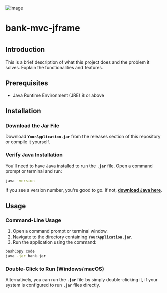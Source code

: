 ![image](https://github.com/chanakorn-aramsak/bank-mvc-jframe/assets/85776877/863dcb22-8014-4858-b94c-362b84e904d9)
# bank-mvc-jframe
# 

## **Introduction**

This is a brief description of what this project does and the problem it solves. Explain the functionalities and features.

## **Prerequisites**

- Java Runtime Environment (JRE) 8 or above

## **Installation**

### **Download the Jar File**

Download **`YourApplication.jar`** from the releases section of this repository or compile it yourself.

### **Verify Java Installation**

You'll need to have Java installed to run the **`.jar`** file. Open a command prompt or terminal and run:

```bash
java -version
```

If you see a version number, you're good to go. If not, **[download Java here](https://www.oracle.com/java/technologies/javase-jre8-downloads.html)**.

## **Usage**

### **Command-Line Usage**

1. Open a command prompt or terminal window.
2. Navigate to the directory containing **`YourApplication.jar`**.
3. Run the application using the command:

```bash
bashCopy code
java -jar bank.jar

```

### **Double-Click to Run (Windows/macOS)**

Alternatively, you can run the **`.jar`** file by simply double-clicking it, if your system is configured to run **`.jar`** files directly.
